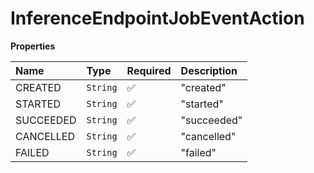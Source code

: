 # InferenceEndpointJobEventAction

**Properties**

| Name      | Type     | Required | Description |
| :-------- | :------- | :------- | :---------- |
| CREATED   | `String` | ✅       | "created"   |
| STARTED   | `String` | ✅       | "started"   |
| SUCCEEDED | `String` | ✅       | "succeeded" |
| CANCELLED | `String` | ✅       | "cancelled" |
| FAILED    | `String` | ✅       | "failed"    |
